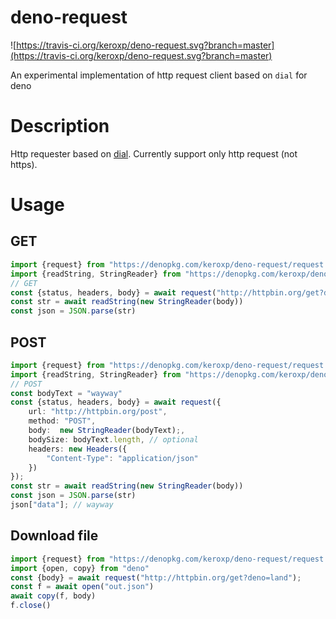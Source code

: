 # deno-request
![https://travis-ci.org/keroxp/deno-request.svg?branch=master](https://travis-ci.org/keroxp/deno-request.svg?branch=master)

An experimental implementation of http request client based on `dial` for deno

# Description

Http requester based on [dial](https://deno.land/typedoc/index.html#dial). Currently support only http request (not https).

# Usage

## GET

```main.ts
import {request} from "https://denopkg.com/keroxp/deno-request/request.ts"
import {readString, StringReader} from "https://denopkg.com/keroxp/deno-request/strings.ts"
// GET
const {status, headers, body} = await request("http://httpbin.org/get?deno=land");
const str = await readString(new StringReader(body))
const json = JSON.parse(str)

```

## POST

```main.ts
import {request} from "https://denopkg.com/keroxp/deno-request/request.ts"
import {readString, StringReader} from "https://denopkg.com/keroxp/deno-request/strings.ts"
// POST
const bodyText = "wayway"
const {status, headers, body} = await request({
    url: "http://httpbin.org/post",
    method: "POST",
    body:  new StringReader(bodyText);,
    bodySize: bodyText.length, // optional
    headers: new Headers({
        "Content-Type": "application/json"
    })
});
const str = await readString(new StringReader(body))
const json = JSON.parse(str)
json["data"]; // wayway
```

## Download file

```main.ts
import {request} from "https://denopkg.com/keroxp/deno-request/request.ts"
import {open, copy} from "deno"
const {body} = await request("http://httpbin.org/get?deno=land");
const f = await open("out.json")
await copy(f, body)
f.close()
```
